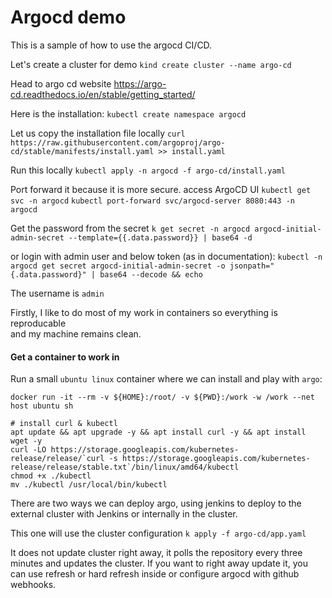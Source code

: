 # Argocd demo
This is a sample of how to use the argocd CI/CD.

Let's create a cluster for demo
`kind create cluster --name argo-cd`

Head to argo cd website
https://argo-cd.readthedocs.io/en/stable/getting_started/

Here is the installation:
`kubectl create namespace argocd`

Let us copy the installation file locally
`curl https://raw.githubusercontent.com/argoproj/argo-cd/stable/manifests/install.yaml >> install.yaml`

Run this locally
`kubectl apply -n argocd -f argo-cd/install.yaml`

Port forward it because it is more secure.
access ArgoCD UI
`kubectl get svc -n argocd`
`kubectl port-forward svc/argocd-server 8080:443 -n argocd`


Get the password from the secret
`k get secret -n argocd argocd-initial-admin-secret --template={{.data.password}} | base64 -d`

or 
login with admin user and below token (as in documentation):
`kubectl -n argocd get secret argocd-initial-admin-secret -o jsonpath="{.data.password}" | base64 --decode && echo`

The username is `admin`



Firstly, I like to do most of my work in containers so everything is reproducable <br/>
and my machine remains clean.

#### Get a container to work in

Run a small `ubuntu linux` container where we can install and play with `argo`: <br/>


```
docker run -it --rm -v ${HOME}:/root/ -v ${PWD}:/work -w /work --net host ubuntu sh

# install curl & kubectl
apt update && apt upgrade -y && apt install curl -y && apt install wget -y
curl -LO https://storage.googleapis.com/kubernetes-release/release/`curl -s https://storage.googleapis.com/kubernetes-release/release/stable.txt`/bin/linux/amd64/kubectl
chmod +x ./kubectl
mv ./kubectl /usr/local/bin/kubectl
```




There are two ways we can deploy argo, using jenkins to deploy to the external cluster with Jenkins or internally in the cluster.

This one will use the cluster configuration
`k apply -f argo-cd/app.yaml`


It does not update cluster right away, it polls the repository every three minutes and updates the cluster.
If you want to right away update it, you can use refresh or hard refresh inside or configure argocd with github webhooks.
